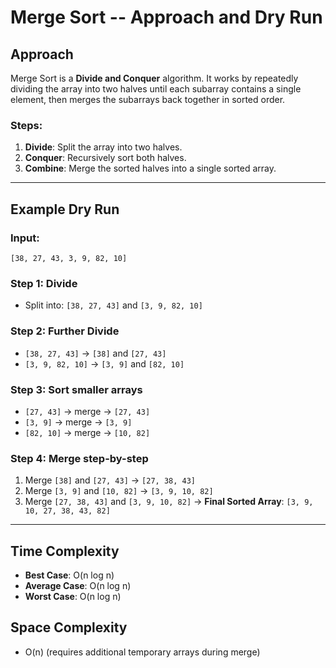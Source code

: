 # Merge Sort -- Approach and Dry Run

## Approach

Merge Sort is a **Divide and Conquer** algorithm. It works by repeatedly
dividing the array into two halves until each subarray contains a single
element, then merges the subarrays back together in sorted order.

### Steps:

1.  **Divide**: Split the array into two halves.
2.  **Conquer**: Recursively sort both halves.
3.  **Combine**: Merge the sorted halves into a single sorted array.

------------------------------------------------------------------------

## Example Dry Run

### Input:

`[38, 27, 43, 3, 9, 82, 10]`

### Step 1: Divide

-   Split into: `[38, 27, 43]` and `[3, 9, 82, 10]`

### Step 2: Further Divide

-   `[38, 27, 43]` → `[38]` and `[27, 43]`
-   `[3, 9, 82, 10]` → `[3, 9]` and `[82, 10]`

### Step 3: Sort smaller arrays

-   `[27, 43]` → merge → `[27, 43]`
-   `[3, 9]` → merge → `[3, 9]`
-   `[82, 10]` → merge → `[10, 82]`

### Step 4: Merge step-by-step

1.  Merge `[38]` and `[27, 43]` → `[27, 38, 43]`
2.  Merge `[3, 9]` and `[10, 82]` → `[3, 9, 10, 82]`
3.  Merge `[27, 38, 43]` and `[3, 9, 10, 82]` → **Final Sorted Array**:
    `[3, 9, 10, 27, 38, 43, 82]`

------------------------------------------------------------------------

## Time Complexity

-   **Best Case**: O(n log n)
-   **Average Case**: O(n log n)
-   **Worst Case**: O(n log n)

## Space Complexity

-   O(n) (requires additional temporary arrays during merge)
